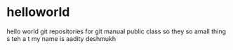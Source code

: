 # helloworld
hello world git repositories for git manual
public class
so they so amall thing s teh a t
my name is aadity deshmukh
